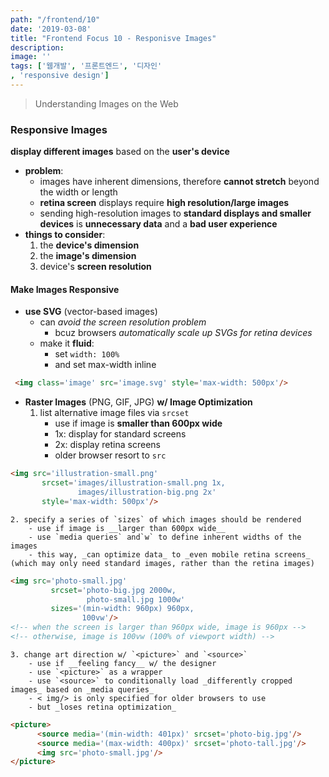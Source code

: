 ```yaml
---
path: "/frontend/10"
date: '2019-03-08'
title: "Frontend Focus 10 - Responisve Images"
description: 
image: ''
tags: ['웹개발', '프론트엔드', '디자인'
, 'responsive design']
---
```

> Understanding Images on the Web

### Responsive Images
__display different images__ based on the __user's device__
- __problem__: 
    - images have inherent dimensions, therefore __cannot stretch__ beyond the width or length
    - __retina screen__ displays require __high resolution/large images__
    - sending high-resolution images to __standard displays and smaller devices__ is __unnecessary data__ and a __bad user experience__
- __things to consider__:
    1. the __device's dimension__
    2. the __image's dimension__
    3. device's __screen resolution__

#### Make Images Responsive
- __use SVG__ (vector-based images)
    - can _avoid the screen resolution problem_
        - bcuz browsers _automatically scale up SVGs for retina devices_
    - make it __fluid__:
        - set `width: 100%`
        - and set max-width inline
```html
 <img class='image' src='image.svg' style='max-width: 500px'/>
```
- __Raster Images__ (PNG, GIF, JPG) __w/ Image Optimization__
    1. list alternative image files via `srcset`
        - use if image is __smaller than 600px wide__
        - 1x: display for standard screens
        - 2x: display retina screens
        - older browser resort to `src`
```html
<img src='illustration-small.png'
       srcset='images/illustration-small.png 1x,
               images/illustration-big.png 2x'
       style='max-width: 500px'/>
```
    2. specify a series of `sizes` of which images should be rendered
        - use if image is __larger than 600px wide__
        - use `media queries` and`w` to define inherent widths of the images
        - this way, _can optimize data_ to _even mobile retina screens_ (which may only need standard images, rather than the retina images)
```html
<img src='photo-small.jpg'
         srcset='photo-big.jpg 2000w,
                 photo-small.jpg 1000w'
         sizes='(min-width: 960px) 960px,
                100vw'/>
<!-- when the screen is larger than 960px wide, image is 960px -->
<!-- otherwise, image is 100vw (100% of viewport width) -->
```
    3. change art direction w/ `<picture>` and `<source>`
        - use if __feeling fancy__ w/ the designer
        - use `<picture>` as a wrapper
        - use `<source>` to conditionally load _differently cropped images_ based on _media queries_
        - < img/> is only specified for older browsers to use
        - but _loses retina optimization_
```html
<picture>
      <source media='(min-width: 401px)' srcset='photo-big.jpg'/>
      <source media='(max-width: 400px)' srcset='photo-tall.jpg'/>
      <img src='photo-small.jpg'/>
</picture>
```